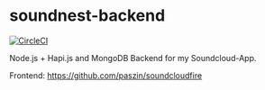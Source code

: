 # soundnest-backend


[![CircleCI](
https://circleci.com/gh/paszin/soundnest-backend.svg?style=shield&circle-token=fe54405da086168f6e24d784ee0e5252c5bfb61a
)](
https://circleci.com/gh/paszin/soundnest-backend)


Node.js + Hapi.js and MongoDB Backend for my Soundcloud-App.

Frontend: https://github.com/paszin/soundcloudfire

